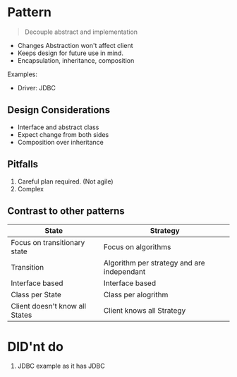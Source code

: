 # Pattern

> Decouple abstract and implementation

- Changes Abstraction won't affect client
- Keeps design for future use in mind.
- Encapsulation, inheritance, composition


Examples:
  - Driver: JDBC


## Design Considerations

- Interface and abstract class
- Expect change from both sides
- Composition over inheritance


## Pitfalls


1. Careful plan required. (Not agile)
2. Complex

## Contrast to other patterns

| State                      | Strategy                            |
|-----------------------------------|-------------------------------------|
 | Focus on transitionary state| Focus on algorithms|
| Transition  | Algorithm per strategy and are independant   |
| Interface based | Interface based |
| Class per State           | Class per alogrithm   |
| Client doesn't know all States |  Client knows all Strategy|


# DID'nt do

1. JDBC example as it has JDBC